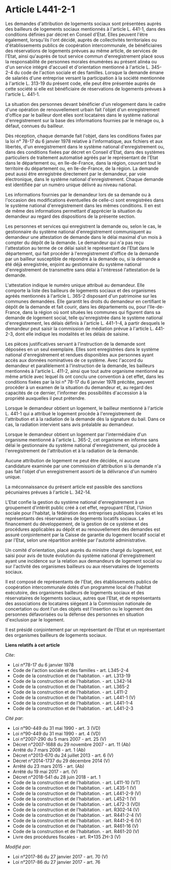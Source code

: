 # Article L441-2-1

Les demandes d'attribution de logements sociaux sont présentées auprès des bailleurs de logements sociaux mentionnés à
l'article L. 441-1, dans des conditions définies par décret en Conseil d'Etat. Elles peuvent l'être également, lorsqu'ils
l'ont décidé, auprès de collectivités territoriales ou d'établissements publics de coopération intercommunale, de
bénéficiaires des réservations de logements prévues au même article, de services de l'Etat, ainsi qu'auprès de tout service
commun d'enregistrement placé sous la responsabilité de personnes morales énumérées au présent alinéa ou d'un service intégré
d'accueil et d'orientation mentionné à l'article L. 345-2-4 du code de l'action sociale et des familles. Lorsque la demande
émane de salariés d'une entreprise versant la participation à la société mentionnée à l'article L. 313-19 du présent code,
elle peut être présentée auprès de cette société si elle est bénéficiaire de réservations de logements prévues à l'article L.
441-1. 

La situation des personnes devant bénéficier d'un relogement dans le cadre d'une opération de renouvellement urbain fait
l'objet d'un enregistrement d'office par le bailleur dont elles sont locataires dans le système national d'enregistrement sur
la base des informations fournies par le ménage ou, à défaut, connues du bailleur. 

Dès réception, chaque demande fait l'objet, dans les conditions fixées par la loi n° 78-17 du 6 janvier 1978 relative à
l'informatique, aux fichiers et aux libertés, d'un enregistrement dans le système national d'enregistrement ou, dans des
conditions fixées par décret en Conseil d'Etat, dans des systèmes particuliers de traitement automatisé agréés par le
représentant de l'Etat dans le département ou, en Ile-de-France, dans la région, couvrant tout le territoire du département
ou, en Ile-de-France, de la région. La demande peut aussi être enregistrée directement par le demandeur, par voie
électronique, dans le système national d'enregistrement. Chaque demande est identifiée par un numéro unique délivré au niveau
national. 

Les informations fournies par le demandeur lors de sa demande ou à l'occasion des modifications éventuelles de celle-ci sont
enregistrées dans le système national d'enregistrement dans les mêmes conditions. Il en est de même des informations
permettant d'apprécier la situation du demandeur au regard des dispositions de la présente section. 

Les personnes et services qui enregistrent la demande ou, selon le cas, le gestionnaire du système national d'enregistrement
communiquent au demandeur une attestation de demande dans le délai maximal d'un mois à compter du dépôt de la demande. Le
demandeur qui n'a pas reçu l'attestation au terme de ce délai saisit le représentant de l'Etat dans le département, qui fait
procéder à l'enregistrement d'office de la demande par un bailleur susceptible de répondre à la demande ou, si la demande a
été déjà enregistrée, enjoint au gestionnaire du système national d'enregistrement de transmettre sans délai à l'intéressé
l'attestation de la demande. 

L'attestation indique le numéro unique attribué au demandeur. Elle comporte la liste des bailleurs de logements sociaux et
des organismes agréés mentionnés à l'article L. 365-2 disposant d'un patrimoine sur les communes demandées. Elle garantit les
droits du demandeur en certifiant le dépôt de la demande et fait courir, dans les départements ou, pour l'Ile-de-France, dans
la région où sont situées les communes qui figurent dans sa demande de logement social, telle qu'enregistrée dans le système
national d'enregistrement, les délais définis à l'article L. 441-1-4, à partir desquels le demandeur peut saisir la
commission de médiation prévue à l'article L. 441-2-3, dont elle indique les modalités et les délais de saisine. 

Les pièces justificatives servant à l'instruction de la demande sont déposées en un seul exemplaire. Elles sont enregistrées
dans le système national d'enregistrement et rendues disponibles aux personnes ayant accès aux données nominatives de ce
système. Avec l'accord du demandeur et parallèlement à l'instruction de la demande, les bailleurs mentionnés à l'article L.
411-2, ainsi que tout autre organisme mentionné au même article avec lequel ils ont conclu une convention à cet effet, dans
les conditions fixées par la loi n° 78-17 du 6 janvier 1978 précitée, peuvent procéder à un examen de la situation du
demandeur et, au regard des capacités de ce dernier, l'informer des possibilités d'accession à la propriété auxquelles il
peut prétendre. 

Lorsque le demandeur obtient un logement, le bailleur mentionné à l'article L. 441-1 qui a attribué le logement procède à
l'enregistrement de l'attribution et à la radiation de la demande dès la signature du bail. Dans ce cas, la radiation
intervient sans avis préalable au demandeur. 

Lorsque le demandeur obtient un logement par l'intermédiaire d'un organisme mentionné à l'article L. 365-2, cet organisme en
informe sans délai le gestionnaire du système national d'enregistrement, qui procède à l'enregistrement de l'attribution et à
la radiation de la demande. 

Aucune attribution de logement ne peut être décidée, ni aucune candidature examinée par une commission d'attribution si la
demande n'a pas fait l'objet d'un enregistrement assorti de la délivrance d'un numéro unique. 

La méconnaissance du présent article est passible des sanctions pécuniaires prévues à l'article L. 342-14. 

L'Etat confie la gestion du système national d'enregistrement à un groupement d'intérêt public créé à cet effet, regroupant
l'Etat, l'Union sociale pour l'habitat, la fédération des entreprises publiques locales et les représentants des
réservataires de logements locatifs sociaux. Le financement du développement, de la gestion de ce système et des procédures
applicables au dépôt et au renouvellement des demandes est assuré conjointement par la Caisse de garantie du logement locatif
social et par l'Etat, selon une répartition arrêtée par l'autorité administrative. 

Un comité d'orientation, placé auprès du ministre chargé du logement, est saisi pour avis de toute évolution du système
national d'enregistrement ayant une incidence sur la relation aux demandeurs de logement social ou sur l'activité des
organismes bailleurs ou aux réservataires de logements sociaux. 

Il est composé de représentants de l'Etat, des établissements publics de coopération intercommunale dotés d'un programme
local de l'habitat exécutoire, des organismes bailleurs de logements sociaux et des réservataires de logements sociaux,
autres que l'Etat, et de représentants des associations de locataires siégeant à la Commission nationale de concertation ou
dont l'un des objets est l'insertion ou le logement des personnes défavorisées ou la défense des personnes en situation
d'exclusion par le logement. 

Il est présidé conjointement par un représentant de l'Etat et un représentant des organismes bailleurs de logements sociaux.

**Liens relatifs à cet article**

_Cite_:

  - Loi n°78-17 du 6 janvier 1978
  - Code de l'action sociale et des familles - art. L345-2-4
  - Code de la construction et de l'habitation. - art. L313-19
  - Code de la construction et de l'habitation. - art. L342-14
  - Code de la construction et de l'habitation. - art. L365-2
  - Code de la construction et de l'habitation. - art. L411-2
  - Code de la construction et de l'habitation. - art. L441-1 (V)
  - Code de la construction et de l'habitation. - art. L441-1-4
  - Code de la construction et de l'habitation. - art. L441-2-3

_Cité par_:

  - Loi n°90-449 du 31 mai 1990 - art. 3 (VD)
  - Loi n°90-449 du 31 mai 1990 - art. 4 (VD)
  - Loi n°2007-290 du 5 mars 2007 - art. 25 (V)
  - Décret n°2007-1688 du 29 novembre 2007 - art. 11 (Ab)
  - Arrêté du 7 mars 2008 - art. 1 (Ab)
  - Décret n°2013-670 du 24 juillet 2013 - art. 6 (V)
  - Décret n°2014-1737 du 29 décembre 2014 (V)
  - Arrêté du 23 mars 2015 - art. (Ab)
  - Arrêté du 19 mai 2017 - art. (V)
  - Décret n°2018-541 du 28 juin 2018 - art. 1
  - Code de la construction et de l'habitation. - art. L411-10 (VT)
  - Code de la construction et de l'habitation. - art. L435-1 (V)
  - Code de la construction et de l'habitation. - art. L441-2-9 (V)
  - Code de la construction et de l'habitation. - art. L452-1 (V)
  - Code de la construction et de l'habitation. - art. L472-3 (VD)
  - Code de la construction et de l'habitation. - art. R302-14 (V)
  - Code de la construction et de l'habitation. - art. R441-2-4 (V)
  - Code de la construction et de l'habitation. - art. R441-2-6 (V)
  - Code de la construction et de l'habitation. - art. R461-16 (V)
  - Code de la construction et de l'habitation. - art. R461-20 (V)
  - Livre des procédures fiscales - art. R*135 ZH-3 (V)

_Modifié par_:

  - Loi n°2017-86 du 27 janvier 2017 - art. 70 (V)
  - Loi n°2017-86 du 27 janvier 2017 - art. 76
